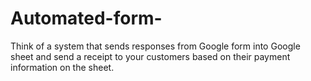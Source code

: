 # Automated-form-
Think of a system that sends responses from Google form into Google sheet and send a receipt to your customers based on their payment information on the sheet.
